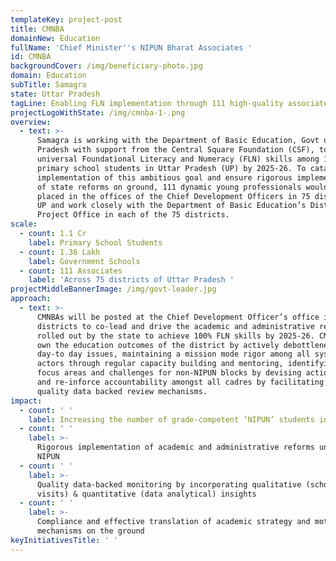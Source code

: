 ```yaml
---
templateKey: project-post
title: CMNBA
domainNew: Education
fullName: 'Chief Minister''s NIPUN Bharat Associates '
id: CMNBA
backgroundCover: /img/beneficiary-photo.jpg
domain: Education
subTitle: Samagra
state: Uttar Pradesh
tagLine: Enabling FLN implementation through 111 high-quality associates
projectLogoWithState: /img/cmnba-1-.png
overview:
  - text: >-
      Samagra is working with the Department of Basic Education, Govt of Uttar
      Pradesh with support from the Central Square Foundation (CSF), to achieve
      universal Foundational Literacy and Numeracy (FLN) skills among 1.1 crore
      primary school students in Uttar Pradesh (UP) by 2025-26. To catalyze the
      implementation of this ambitious goal and ensure rigorous implementation
      of state reforms on ground, 111 dynamic young professionals would be
      placed in the offices of the Chief Development Officers in 75 districts of
      UP and work closely with the Department of Basic Education’s District
      Project Office in each of the 75 districts.
scale:
  - count: 1.1 Cr
    label: Primary School Students
  - count: 1.36 Lakh
    label: Government Schools
  - count: 111 Associates
    label: 'Across 75 districts of Uttar Pradesh '
projectMiddleBannerImage: /img/govt-leader.jpg
approach:
  - text: >-
      CMNBAs will be posted at the Chief Development Officer’s office in the
      districts to co-lead and drive the academic and administrative reforms
      rolled out by the state to achieve 100% FLN skills by 2025-26. CMNBAs will
      own the education outcomes of the district by actively debottlenecking
      day-to day issues, maintaining a mission mode rigor among all system
      actors through regular capacity building and mentoring, identifying key
      focus areas and challenges for non-NIPUN blocks by devising action plans
      and re-inforce accountability amongst all cadres by facilitating high
      quality data backed review mechanisms. 
impact:
  - count: ' '
    label: Increasing the number of grade-competent ‘NIPUN’ students in the district
  - count: ' '
    label: >-
      Rigorous implementation of academic and administrative reforms under
      NIPUN 
  - count: ' '
    label: >-
      Quality data-backed monitoring by incorporating qualitative (school/field
      visits) & quantitative (data analytical) insights 
  - count: ' '
    label: >-
      Compliance and effective translation of academic strategy and motivation
      mechanisms on the ground
keyInitiativesTitle: ' '
---
```


